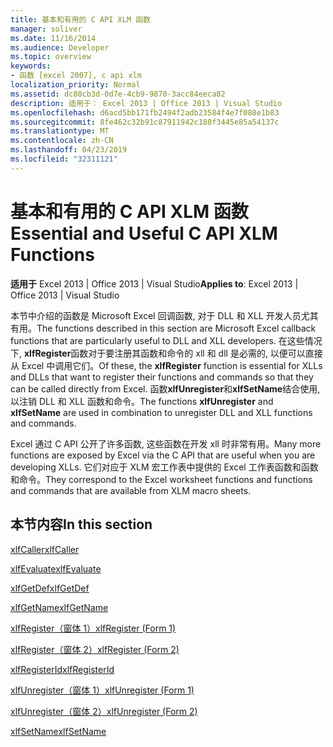 ```yaml
---
title: 基本和有用的 C API XLM 函数
manager: soliver
ms.date: 11/16/2014
ms.audience: Developer
ms.topic: overview
keywords:
- 函数 [excel 2007], c api xlm
localization_priority: Normal
ms.assetid: dc80cb3d-0d7e-4cb9-9870-3acc84eeca82
description: 适用于： Excel 2013 | Office 2013 | Visual Studio
ms.openlocfilehash: d6acd5bb171fb2494f2adb23584f4e7f088e1b83
ms.sourcegitcommit: 8fe462c32b91c87911942c188f3445e85a54137c
ms.translationtype: MT
ms.contentlocale: zh-CN
ms.lasthandoff: 04/23/2019
ms.locfileid: "32311121"
---
```

# <a name="essential-and-useful-c-api-xlm-functions"></a><span data-ttu-id="6f810-104">基本和有用的 C API XLM 函数</span><span class="sxs-lookup"><span data-stu-id="6f810-104">Essential and Useful C API XLM Functions</span></span>

 <span data-ttu-id="6f810-105">**适用于** Excel 2013 | Office 2013 | Visual Studio</span><span class="sxs-lookup"><span data-stu-id="6f810-105">**Applies to**: Excel 2013 | Office 2013 | Visual Studio</span></span> 
  
<span data-ttu-id="6f810-106">本节中介绍的函数是 Microsoft Excel 回调函数, 对于 DLL 和 XLL 开发人员尤其有用。</span><span class="sxs-lookup"><span data-stu-id="6f810-106">The functions described in this section are Microsoft Excel callback functions that are particularly useful to DLL and XLL developers.</span></span> <span data-ttu-id="6f810-107">在这些情况下, **xlfRegister**函数对于要注册其函数和命令的 xll 和 dll 是必需的, 以便可以直接从 Excel 中调用它们。</span><span class="sxs-lookup"><span data-stu-id="6f810-107">Of these, the **xlfRegister** function is essential for XLLs and DLLs that want to register their functions and commands so that they can be called directly from Excel.</span></span> <span data-ttu-id="6f810-108">函数**xlfUnregister**和**xlfSetName**结合使用, 以注销 DLL 和 XLL 函数和命令。</span><span class="sxs-lookup"><span data-stu-id="6f810-108">The functions **xlfUnregister** and **xlfSetName** are used in combination to unregister DLL and XLL functions and commands.</span></span> 
  
<span data-ttu-id="6f810-109">Excel 通过 C API 公开了许多函数, 这些函数在开发 xll 时非常有用。</span><span class="sxs-lookup"><span data-stu-id="6f810-109">Many more functions are exposed by Excel via the C API that are useful when you are developing XLLs.</span></span> <span data-ttu-id="6f810-110">它们对应于 XLM 宏工作表中提供的 Excel 工作表函数和函数和命令。</span><span class="sxs-lookup"><span data-stu-id="6f810-110">They correspond to the Excel worksheet functions and functions and commands that are available from XLM macro sheets.</span></span>
  
## <a name="in-this-section"></a><span data-ttu-id="6f810-111">本节内容</span><span class="sxs-lookup"><span data-stu-id="6f810-111">In this section</span></span>

[<span data-ttu-id="6f810-112">xlfCaller</span><span class="sxs-lookup"><span data-stu-id="6f810-112">xlfCaller</span></span>](xlfcaller.md)
  
[<span data-ttu-id="6f810-113">xlfEvaluate</span><span class="sxs-lookup"><span data-stu-id="6f810-113">xlfEvaluate</span></span>](xlfevaluate.md)
  
[<span data-ttu-id="6f810-114">xlfGetDef</span><span class="sxs-lookup"><span data-stu-id="6f810-114">xlfGetDef</span></span>](xlfgetdef.md)
  
[<span data-ttu-id="6f810-115">xlfGetName</span><span class="sxs-lookup"><span data-stu-id="6f810-115">xlfGetName</span></span>](xlfgetname.md)
  
[<span data-ttu-id="6f810-116">xlfRegister（窗体 1）</span><span class="sxs-lookup"><span data-stu-id="6f810-116">xlfRegister (Form 1)</span></span>](xlfregister-form-1.md)
  
[<span data-ttu-id="6f810-117">xlfRegister（窗体 2）</span><span class="sxs-lookup"><span data-stu-id="6f810-117">xlfRegister (Form 2)</span></span>](xlfregister-form-2.md)
  
[<span data-ttu-id="6f810-118">xlfRegisterId</span><span class="sxs-lookup"><span data-stu-id="6f810-118">xlfRegisterId</span></span>](xlfregisterid.md)
  
[<span data-ttu-id="6f810-119">xlfUnregister（窗体 1）</span><span class="sxs-lookup"><span data-stu-id="6f810-119">xlfUnregister (Form 1)</span></span>](xlfunregister-form-1.md)
  
[<span data-ttu-id="6f810-120">xlfUnregister（窗体 2）</span><span class="sxs-lookup"><span data-stu-id="6f810-120">xlfUnregister (Form 2)</span></span>](xlfunregister-form-2.md)
  
[<span data-ttu-id="6f810-121">xlfSetName</span><span class="sxs-lookup"><span data-stu-id="6f810-121">xlfSetName</span></span>](xlfsetname.md)
  

